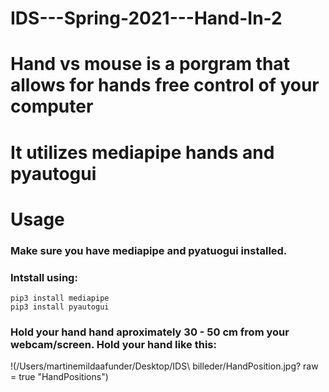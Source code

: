 # IDS---Spring-2021---Hand-In-2
# Hand vs mouse is a porgram that allows for hands free control of your computer 
# It utilizes mediapipe hands and pyautogui
#
#
# Usage
### Make sure you have mediapipe and pyatuogui installed. 
### Intstall using: 
```
pip3 install mediapipe
pip3 install pyautogui 
```
### Hold your hand hand aproximately 30 - 50 cm from your webcam/screen. Hold your hand like this: 

!(/Users/martinemildaafunder/Desktop/IDS\ billeder/HandPosition.jpg? raw = true "HandPositions")
